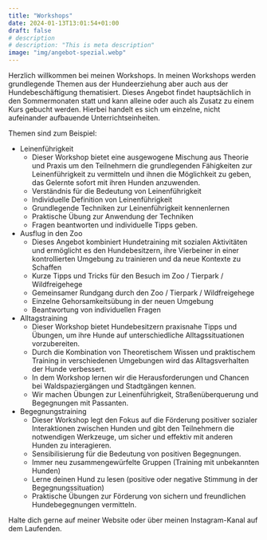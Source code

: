 ```yaml
---
title: "Workshops"
date: 2024-01-13T13:01:54+01:00
draft: false
# description
# description: "This is meta description"
image: "img/angebot-spezial.webp"
---
```


Herzlich willkommen bei meinen Workshops. In meinen Workshops werden grundlegende Themen aus der Hundeerziehung aber auch aus der Hundebeschäftigung thematisiert. Dieses Angebot findet hauptsächlich in den Sommermonaten statt und kann alleine oder auch als Zusatz zu einem Kurs gebucht werden. Hierbei handelt es sich um einzelne, nicht aufeinander aufbauende Unterrichtseinheiten.

Themen sind zum Beispiel:

- Leinenführigkeit
    * Dieser Workshop bietet eine ausgewogene Mischung aus Theorie und Praxis um den Teilnehmern die grundlegenden Fähigkeiten zur Leinenführigkeit zu vermitteln und ihnen die Möglichkeit zu geben, das Gelernte sofort mit ihren Hunden anzuwenden.
    * Verständnis für die Bedeutung von Leinenführigkeit
    * Individuelle Definition von Leinenführigkeit
    * Grundlegende Techniken zur Leinenführigkeit kennenlernen
    * Praktische Übung zur Anwendung der Techniken
    * Fragen beantworten und individuelle Tipps geben.
- Ausflug in den Zoo
    * Dieses Angebot kombiniert Hundetraining mit sozialen Aktivitäten und ermöglicht es den Hundebesitzern, ihre Vierbeiner in einer kontrollierten Umgebung zu trainieren und da neue Kontexte zu Schaffen
    * Kurze Tipps und Tricks für den Besuch im Zoo / Tierpark / Wildfreigehege
    * Gemeinsamer Rundgang durch den Zoo / Tierpark / Wildfreigehege
    * Einzelne Gehorsamkeitsübung in der neuen Umgebung
    * Beantwortung von individuellen Fragen
- Alltagstraining
    * Dieser Workshop bietet Hundebesitzern praxisnahe Tipps und Übungen, um ihre Hunde auf unterschiedliche Alltagssituationen vorzubereiten. 
    * Durch die Kombination von Theoretischem Wissen und praktischem Training in verschiedenen Umgebungen wird das Alltagsverhalten der Hunde verbessert.
    * In dem Workshop lernen wir die Herausforderungen und Chancen bei Waldspaziergängen und Stadtgängen kennen.
    * Wir machen Übungen zur Leinenführigkeit, Straßenüberquerung und Begegnungen mit Passanten.
- Begegnungstraining
    * Dieser Workshop legt den Fokus auf die Förderung positiver sozialer Interaktionen zwischen Hunden und gibt den Teilnehmern die notwendigen Werkzeuge, um sicher und effektiv mit anderen Hunden zu interagieren.
    * Sensibilisierung für die Bedeutung von positiven Begegnungen.
    * Immer neu zusammengewürfelte Gruppen (Training mit unbekannten Hunden)
    * Lerne deinen Hund zu lesen (positive oder negative Stimmung in der Begegnungssituation)
    * Praktische Übungen zur Förderung von sichern und freundlichen Hundebegegnungen vermitteln.

Halte dich gerne auf meiner Website oder über meinen Instagram-Kanal auf dem Laufenden.
